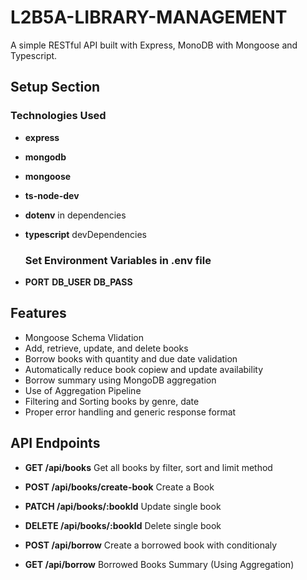 # L2B5A-LIBRARY-MANAGEMENT

A simple RESTful API built with Express, MonoDB with Mongoose and Typescript.

## Setup Section

### Technologies Used

* **express**
* **mongodb**
* **mongoose**
* **ts-node-dev**
* **dotenv** in dependencies
* **typescript** devDependencies
  
  ### Set Environment Variables in **.env file**

* **PORT** **DB_USER** **DB_PASS**

## Features

* Mongoose Schema Vlidation
* Add, retrieve, update, and delete books
* Borrow books with quantity and due date validation
* Automatically reduce book copiew and update availability
* Borrow summary using MongoDB aggregation
* Use of Aggregation Pipeline
* Filtering and Sorting books by genre, date
* Proper error handling and generic response format

## API Endpoints

* **GET /api/books** Get all books by filter, sort and limit method
* **POST /api/books/create-book** Create a Book
* **PATCH /api/books/:bookId** Update single book
* **DELETE /api/books/:bookId** Delete single book

* **POST /api/borrow** Create a borrowed book with conditionaly
* **GET /api/borrow** Borrowed Books Summary (Using Aggregation)
